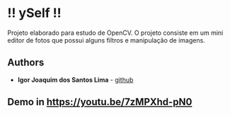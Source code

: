 # !! ySelf !!

Projeto elaborado para estudo de OpenCV. O projeto consiste em um mini editor de fotos
que possui alguns filtros e manipulação de imagens.

## Authors

* **Igor Joaquim dos Santos Lima** - [github](https://github.com/igor036)

## Demo in https://youtu.be/7zMPXhd-pN0



